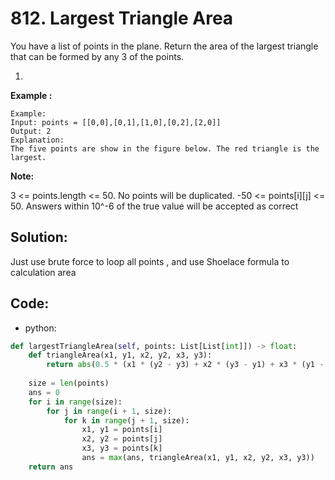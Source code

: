 # 812. Largest Triangle Area

You have a list of points in the plane. Return the area of the largest triangle that can be formed by any 3 of the points.

1. 
**Example :**

```
Example:
Input: points = [[0,0],[0,1],[1,0],[0,2],[2,0]]
Output: 2
Explanation: 
The five points are show in the figure below. The red triangle is the largest.
```

**Note:**

3 <= points.length <= 50.
No points will be duplicated.
-50 <= points[i][j] <= 50.
Answers within 10^-6 of the true value will be accepted as correct

## Solution:

Just use brute force to loop all points , and use Shoelace formula to calculation area

## Code:

* python:

```py
def largestTriangleArea(self, points: List[List[int]]) -> float:
    def triangleArea(x1, y1, x2, y2, x3, y3): 
        return abs(0.5 * (x1 * (y2 - y3) + x2 * (y3 - y1) + x3 * (y1 - y2)))
        
    size = len(points)
    ans = 0
    for i in range(size):
        for j in range(i + 1, size):
            for k in range(j + 1, size):
                x1, y1 = points[i]
                x2, y2 = points[j]
                x3, y3 = points[k]
                ans = max(ans, triangleArea(x1, y1, x2, y2, x3, y3))
    return ans
```



